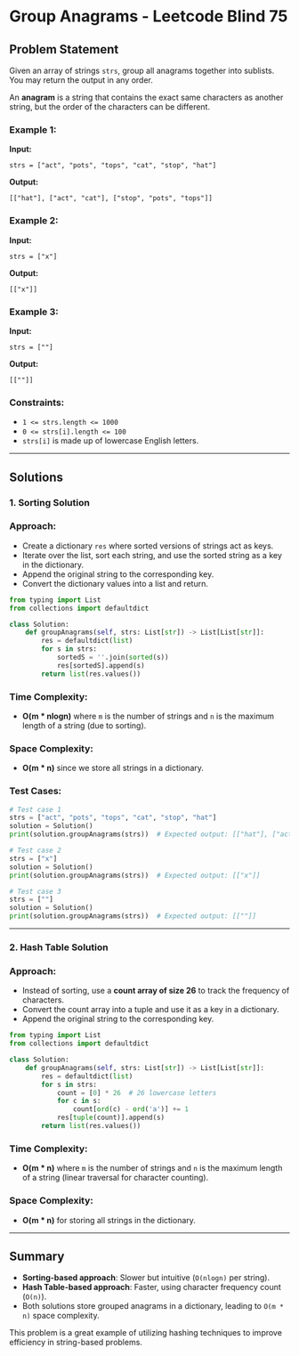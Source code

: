 # Group Anagrams - Leetcode Blind 75

## Problem Statement
Given an array of strings `strs`, group all anagrams together into sublists. You may return the output in any order.

An **anagram** is a string that contains the exact same characters as another string, but the order of the characters can be different.

### Example 1:
**Input:**
```plaintext
strs = ["act", "pots", "tops", "cat", "stop", "hat"]
```
**Output:**
```plaintext
[["hat"], ["act", "cat"], ["stop", "pots", "tops"]]
```

### Example 2:
**Input:**
```plaintext
strs = ["x"]
```
**Output:**
```plaintext
[["x"]]
```

### Example 3:
**Input:**
```plaintext
strs = [""]
```
**Output:**
```plaintext
[[""]]
```

### Constraints:
- `1 <= strs.length <= 1000`
- `0 <= strs[i].length <= 100`
- `strs[i]` is made up of lowercase English letters.

---

## Solutions
### 1. Sorting Solution
### Approach:
- Create a dictionary `res` where sorted versions of strings act as keys.
- Iterate over the list, sort each string, and use the sorted string as a key in the dictionary.
- Append the original string to the corresponding key.
- Convert the dictionary values into a list and return.

```python
from typing import List
from collections import defaultdict

class Solution:
    def groupAnagrams(self, strs: List[str]) -> List[List[str]]:
        res = defaultdict(list)
        for s in strs:
            sortedS = ''.join(sorted(s))
            res[sortedS].append(s)
        return list(res.values())
```

### Time Complexity:
- **O(m * nlogn)** where `m` is the number of strings and `n` is the maximum length of a string (due to sorting).

### Space Complexity:
- **O(m * n)** since we store all strings in a dictionary.

### Test Cases:
```python
# Test case 1
strs = ["act", "pots", "tops", "cat", "stop", "hat"]
solution = Solution()
print(solution.groupAnagrams(strs))  # Expected output: [["hat"], ["act", "cat"], ["stop", "pots", "tops"]]

# Test case 2
strs = ["x"]
solution = Solution()
print(solution.groupAnagrams(strs))  # Expected output: [["x"]]

# Test case 3
strs = [""]
solution = Solution()
print(solution.groupAnagrams(strs))  # Expected output: [[""]]
```

---

### 2. Hash Table Solution
### Approach:
- Instead of sorting, use a **count array of size 26** to track the frequency of characters.
- Convert the count array into a tuple and use it as a key in a dictionary.
- Append the original string to the corresponding key.

```python
from typing import List
from collections import defaultdict

class Solution:
    def groupAnagrams(self, strs: List[str]) -> List[List[str]]:
        res = defaultdict(list)
        for s in strs:
            count = [0] * 26  # 26 lowercase letters
            for c in s:
                count[ord(c) - ord('a')] += 1
            res[tuple(count)].append(s)
        return list(res.values())
```

### Time Complexity:
- **O(m * n)** where `m` is the number of strings and `n` is the maximum length of a string (linear traversal for character counting).

### Space Complexity:
- **O(m * n)** for storing all strings in the dictionary.

---

## Summary
- **Sorting-based approach**: Slower but intuitive (`O(nlogn)` per string).
- **Hash Table-based approach**: Faster, using character frequency count (`O(n)`).
- Both solutions store grouped anagrams in a dictionary, leading to `O(m * n)` space complexity.

This problem is a great example of utilizing hashing techniques to improve efficiency in string-based problems.

